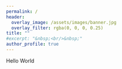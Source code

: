 ```yaml
---
permalink: /
header:
  overlay_image: /assets/images/banner.jpg
  overlay_filter: rgba(0, 0, 0, 0.25)
title: ""
#excerpt: "&nbsp;<br/>&nbsp;"
author_profile: true
---
```


Hello World
